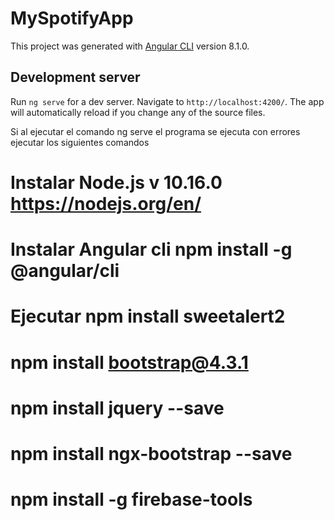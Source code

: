 # MySpotifyApp

This project was generated with [Angular CLI](https://github.com/angular/angular-cli) version 8.1.0.

## Development server

Run `ng serve` for a dev server. Navigate to `http://localhost:4200/`. The app will automatically reload if you change any of the source files.

Si al ejecutar el comando ng serve el programa se ejecuta con errores ejecutar los siguientes comandos
# Instalar Node.js v 10.16.0  https://nodejs.org/en/
# Instalar Angular cli npm install -g @angular/cli
# Ejecutar npm install sweetalert2
# npm install bootstrap@4.3.1 
# npm install jquery --save
# npm install ngx-bootstrap --save

# npm install -g firebase-tools
